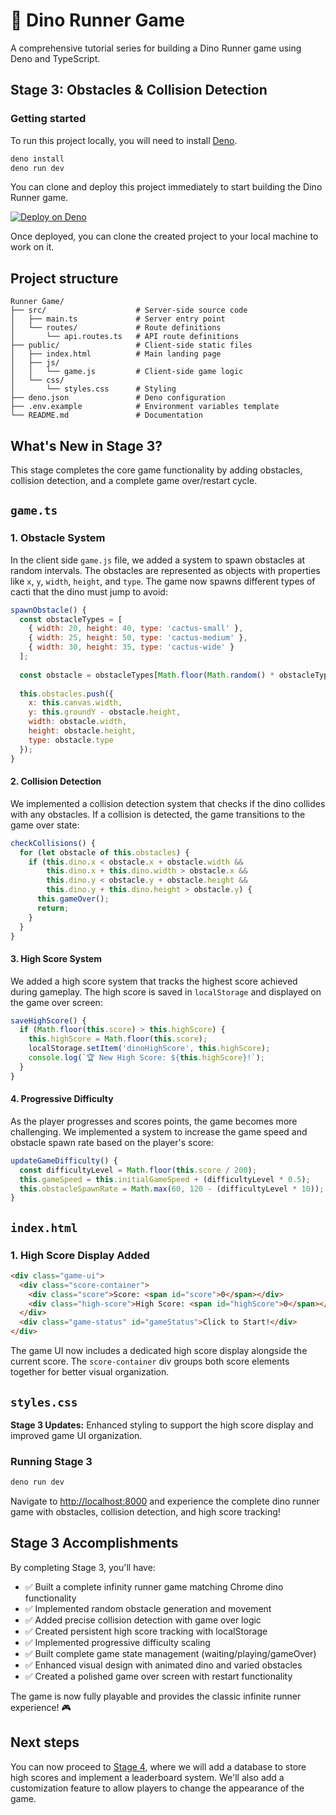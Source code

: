 # 🦕 Dino Runner Game

A comprehensive tutorial series for building a Dino Runner game using Deno and
TypeScript.

## Stage 3: Obstacles & Collision Detection

### Getting started

To run this project locally, you will need to install [Deno](https://deno.com/).

```bash
deno install
deno run dev
```

You can clone and deploy this project immediately to start building the Dino
Runner game.

[![Deploy on Deno](https://deno.com/button)](https://app.deno.com/new?clone=https://github.com/thisisjofrank/game-tutorial-stage-3.git)

Once deployed, you can clone the created project to your local machine to work
on it.

## Project structure

```text
Runner Game/
├── src/                    # Server-side source code
│   ├── main.ts             # Server entry point
│   └── routes/             # Route definitions
│       └── api.routes.ts   # API route definitions
├── public/                 # Client-side static files
│   ├── index.html          # Main landing page
│   ├── js/
│   │   └── game.js         # Client-side game logic
│   └── css/
│       └── styles.css      # Styling
├── deno.json               # Deno configuration
├── .env.example            # Environment variables template
└── README.md               # Documentation
```

## What's New in Stage 3?

This stage completes the core game functionality by adding obstacles, collision
detection, and a complete game over/restart cycle.

## `game.ts`

### 1. Obstacle System

In the client side `game.js` file, we added a system to spawn obstacles at
random intervals. The obstacles are represented as objects with properties like
`x`, `y`, `width`, `height`, and `type`. The game now spawns different types of
cacti that the dino must jump to avoid:

```javascript
spawnObstacle() {
  const obstacleTypes = [
    { width: 20, height: 40, type: 'cactus-small' },
    { width: 25, height: 50, type: 'cactus-medium' },
    { width: 30, height: 35, type: 'cactus-wide' }
  ];
  
  const obstacle = obstacleTypes[Math.floor(Math.random() * obstacleTypes.length)];
  
  this.obstacles.push({
    x: this.canvas.width,
    y: this.groundY - obstacle.height,
    width: obstacle.width,
    height: obstacle.height,
    type: obstacle.type
  });
}
```

#### 2. Collision Detection

We implemented a collision detection system that checks if the dino collides
with any obstacles. If a collision is detected, the game transitions to the game
over state:

```javascript
checkCollisions() {
  for (let obstacle of this.obstacles) {
    if (this.dino.x < obstacle.x + obstacle.width &&
        this.dino.x + this.dino.width > obstacle.x &&
        this.dino.y < obstacle.y + obstacle.height &&
        this.dino.y + this.dino.height > obstacle.y) {
      this.gameOver();
      return;
    }
  }
}
```

#### 3. High Score System

We added a high score system that tracks the highest score achieved during
gameplay. The high score is saved in `localStorage` and displayed on the game
over screen:

```javascript
saveHighScore() {
  if (Math.floor(this.score) > this.highScore) {
    this.highScore = Math.floor(this.score);
    localStorage.setItem('dinoHighScore', this.highScore);
    console.log(`🏆 New High Score: ${this.highScore}!`);
  }
}
```

#### 4. Progressive Difficulty

As the player progresses and scores points, the game becomes more challenging.
We implemented a system to increase the game speed and obstacle spawn rate based
on the player's score:

```javascript
updateGameDifficulty() {
  const difficultyLevel = Math.floor(this.score / 200);
  this.gameSpeed = this.initialGameSpeed + (difficultyLevel * 0.5);
  this.obstacleSpawnRate = Math.max(60, 120 - (difficultyLevel * 10));
}
```

## `index.html`

### 1. High Score Display Added

```html
<div class="game-ui">
  <div class="score-container">
    <div class="score">Score: <span id="score">0</span></div>
    <div class="high-score">High Score: <span id="highScore">0</span></div>
  </div>
  <div class="game-status" id="gameStatus">Click to Start!</div>
</div>
```

The game UI now includes a dedicated high score display alongside the current
score. The `score-container` div groups both score elements together for better
visual organization.

## `styles.css`

**Stage 3 Updates:** Enhanced styling to support the high score display and
improved game UI organization.

### Running Stage 3

```bash
deno run dev
```

Navigate to [http://localhost:8000](http://localhost:8000) and experience the
complete dino runner game with obstacles, collision detection, and high score
tracking!

## Stage 3 Accomplishments

By completing Stage 3, you'll have:

- ✅ Built a complete infinity runner game matching Chrome dino functionality
- ✅ Implemented random obstacle generation and movement
- ✅ Added precise collision detection with game over logic
- ✅ Created persistent high score tracking with localStorage
- ✅ Implemented progressive difficulty scaling
- ✅ Built complete game state management (waiting/playing/gameOver)
- ✅ Enhanced visual design with animated dino and varied obstacles
- ✅ Created a polished game over screen with restart functionality

The game is now fully playable and provides the classic infinite runner
experience! 🎮

## Next steps

You can now proceed to
[Stage 4](https://github.com/thisisjofrank/game-tutorial-4), where we will add a
database to store high scores and implement a leaderboard system. We'll also add
a customization feature to allow players to change the appearance of the game.
